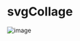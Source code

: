 # svgCollage
![image](https://github.com/user-attachments/assets/eb3a6f19-0c29-48f9-a651-3215a42d1859)
